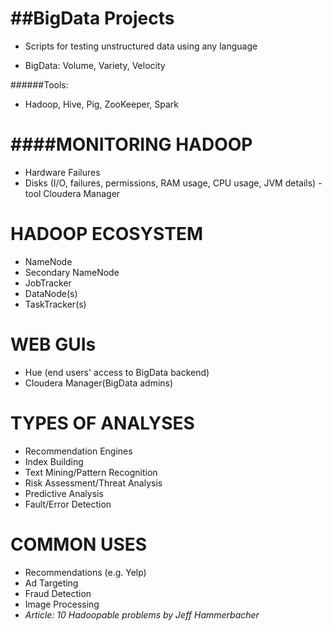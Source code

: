 ##BigData Projects
================

+ Scripts for testing unstructured data using any language

+ BigData:  Volume, Variety, Velocity

######Tools:
- Hadoop, Hive, Pig, ZooKeeper, Spark

####MONITORING HADOOP
=====================
- Hardware Failures
- Disks (I/O, failures, permissions, RAM usage, CPU usage, JVM details) - tool Cloudera Manager

HADOOP ECOSYSTEM
================
- NameNode
- Secondary NameNode
- JobTracker
- DataNode(s)
- TaskTracker(s)


WEB GUIs
========
- Hue (end users' access to BigData backend)
- Cloudera Manager(BigData admins)


TYPES OF ANALYSES
==================
- Recommendation Engines
- Index Building
- Text Mining/Pattern Recognition
- Risk Assessment/Threat Analysis
- Predictive Analysis
- Fault/Error Detection

COMMON USES
===========
- Recommendations (e.g. Yelp)
- Ad Targeting
- Fraud Detection
- Image Processing
- *Article: 10 Hadoopable problems by Jeff Hammerbacher*


